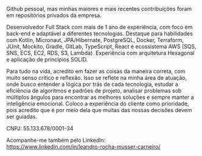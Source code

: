 Github pessoal, mas minhas maiores e mais recentes contribuições foram em repositórios privados da empresa. 

Desenvolvedor Full Stack com mais de 1 ano de experiência, com foco em back-end e adaptável a diferentes tecnologias. Destaque para habilidades com Kotlin, Micronaut, JPA/Hibernate, PostgreSQL, Docker, Terraform, JUnit, Mockito, Gradle, GitLab, TypeScript, React e ecossistema AWS (SQS, SNS, ECS, EC2, RDS, S3, Lambda). Experiência com arquitetura Hexagonal e aplicação de princípios SOLID.

Para tudo na vida, acredito em fazer as coisas da maneira correta, com muito senso crítico e reflexão. Isso se reflete na minha área de atuação, onde busco entender a lógica por trás de cada tecnologia, estudar a eficiência de algoritmos e padrões de projeto, analisar problemas sob múltiplos ângulos para encontrar as melhores soluções e sempre manter a inteligência emocional. Coloco a experiência do cliente como prioridade, pois acredito que é por meio dela que muitas das nossas decisões devem ser guiadas.

CNPJ: 55.133.678/0001-34

Acompanhe-me também pelo LinkedIn: https://www.linkedin.com/in/leandro-rocha-musser-carneiro/
